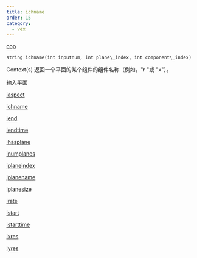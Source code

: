 ```yaml
---
title: ichname
order: 15
category:
  - vex
---
```


[cop](../contexts/cop.html)

`string ichname(int inputnum, int plane\_index, int component\_index)`

Context(s) 返回一个平面的某个组件的组件名称（例如，"r "或 "x"）。

输入平面

[iaspect](iaspect.html)

[ichname](ichname.html)

[iend](iend.html)

[iendtime](iendtime.html)

[ihasplane](ihasplane.html)

[inumplanes](inumplanes.html)

[iplaneindex](iplaneindex.html)

[iplanename](iplanename.html)

[iplanesize](iplanesize.html)

[irate](irate.html)

[istart](istart.html)

[istarttime](istarttime.html)

[ixres](ixres.html)

[iyres](iyres.html)
